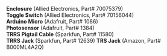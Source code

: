 **Enclosure** (Allied Electronics, Part# 70075379)  
**Toggle Switch** (Allied Electronics, Part# 70156044)  
**Arduino Micro** (Adafruit, Part# 1086)  
**Photosensor** (Adafruit, Part# 1384)  
**TRRS Pigtail Cable** (Sparkfun, Part# 11580)  
**TRRS Jack** (Sparkfun, Part# 12639)
**TRS Jack** (Amazon, Part# B000ML4A2Q)
